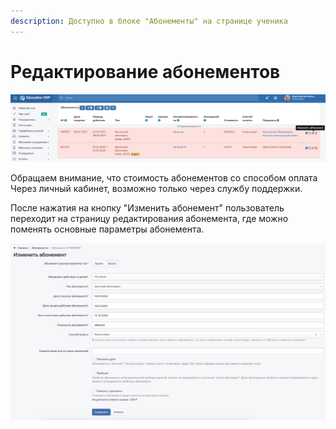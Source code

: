 ```yaml
---
description: Доступно в блоке "Абонементы" на странице ученика
---
```


# Редактирование абонементов

![](<../.gitbook/assets/image (13) (1).png>)

Обращаем внимание, что стоимость абонементов со способом оплата Через личный кабинет, возможно только через службу поддержки.

После нажатия на кнопку "Изменить абонемент" пользователь переходит на страницу редактирования абонемента, где можно поменять основные параметры абонемента.

![](<../.gitbook/assets/image (83).png>)

